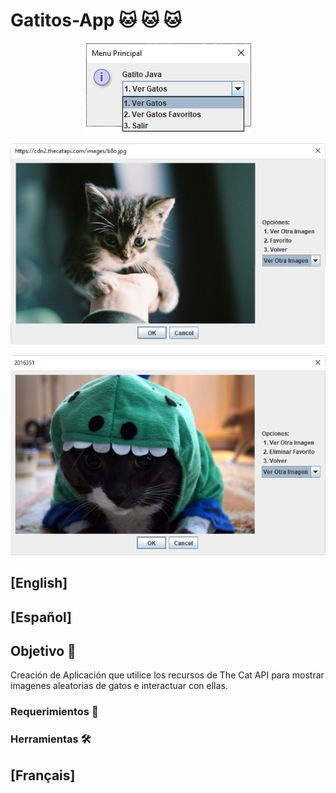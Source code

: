# Gatitos-App 🐱 🐱 🐱
<p align="center">
  <img src="https://github.com/Ulzahk/Gatitos-App/blob/master/Imagenes/Menu1Opciones.jpg">
</p>
<p align="center">
  <img src="https://github.com/Ulzahk/Gatitos-App/blob/master/Imagenes/Menu2.jpg">
</p>
<p align="center">
  <img src="https://github.com/Ulzahk/Gatitos-App/blob/master/Imagenes/Menu3.jpg">
</p>

## [English]

## [Español]
## Objetivo 🎯
Creación de Aplicación que utilice los recursos de The Cat API para mostrar imagenes aleatorias de gatos e interactuar con ellas.
### Requerimientos 📃
### Herramientas 🛠

## [Français]
